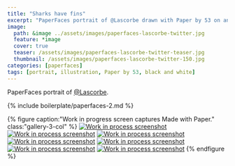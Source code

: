 ```yaml
---
title: "Sharks have fins"
excerpt: "PaperFaces portrait of @Lascorbe drawn with Paper by 53 on an iPad."
image: 
  path: &image ../assets/images/paperfaces-lascorbe-twitter.jpg 
  feature: *image
  cover: true
  teaser: /assets/images/paperfaces-lascorbe-twitter-teaser.jpg
  thumbnail: /assets/images/paperfaces-lascorbe-twitter-150.jpg
categories: [paperfaces]
tags: [portrait, illustration, Paper by 53, black and white]
---
```


PaperFaces portrait of [@Lascorbe](https://twitter.com/Lascorbe).

{% include boilerplate/paperfaces-2.md %}

{% figure caption:"Work in progress screen captures Made with Paper." class:"gallery-3-col" %}
[![Work in process screenshot](/assets/images/paperfaces-lascorbe-process-1-600.jpg)](/assets/images/paperfaces-lascorbe-process-1-lg.jpg) [![Work in process screenshot](/assets/images/paperfaces-lascorbe-process-2-600.jpg)](/assets/images/paperfaces-lascorbe-process-2-lg.jpg) [![Work in process screenshot](/assets/images/paperfaces-lascorbe-process-3-600.jpg)](/assets/images/paperfaces-lascorbe-process-3-lg.jpg) [![Work in process screenshot](/assets/images/paperfaces-lascorbe-process-4-600.jpg)](/assets/images/paperfaces-lascorbe-process-4-lg.jpg) [![Work in process screenshot](/assets/images/paperfaces-lascorbe-process-5-600.jpg)](/assets/images/paperfaces-lascorbe-process-5-lg.jpg) [![Work in process screenshot](/assets/images/paperfaces-lascorbe-process-6-600.jpg)](/assets/images/paperfaces-lascorbe-process-6-lg.jpg) [![Work in process screenshot](/assets/images/paperfaces-juan-d-process-4-600.jpg)](/assets/images/paperfaces-juan-d-process-4-lg.jpg)
{% endfigure %}
